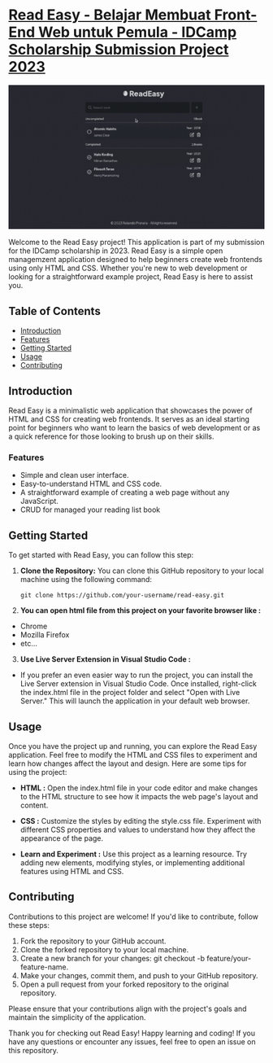 # [Read Easy - Belajar Membuat Front-End Web untuk Pemula - IDCamp Scholarship Submission Project 2023](https://www.dicoding.com/academies/315/corridor)

[![Read Easy Preview](assets/read-easy-preview.gif)](https://read-easy-idcamp.netlify.app/)

Welcome to the Read Easy project! This application is part of my submission for the IDCamp scholarship in 2023. Read Easy is a simple open managemzent application designed to help beginners create web frontends using only HTML and CSS. Whether you're new to web development or looking for a straightforward example project, Read Easy is here to assist you.

## Table of Contents

- [Introduction](#introduction)
- [Features](#features)
- [Getting Started](#getting-started)
- [Usage](#usage)
- [Contributing](#contributing)

## Introduction

Read Easy is a minimalistic web application that showcases the power of HTML and CSS for creating web frontends. It serves as an ideal starting point for beginners who want to learn the basics of web development or as a quick reference for those looking to brush up on their skills.

### Features

- Simple and clean user interface.
- Easy-to-understand HTML and CSS code.
- A straightforward example of creating a web page without any JavaScript.
- CRUD for managed your reading list book

## Getting Started

To get started with Read Easy, you can follow this step:

1. **Clone the Repository:** You can clone this GitHub repository to your local machine using the following command:

   ```shell
   git clone https://github.com/your-username/read-easy.git
   ```

2. **You can open html file from this project on your favorite browser like :**

- Chrome
- Mozilla Firefox
- etc...

3. **Use Live Server Extension in Visual Studio Code :**

- If you prefer an even easier way to run the project, you can install the Live Server extension in Visual Studio Code. Once installed, right-click the index.html file in the project folder and select "Open with Live Server." This will launch the application in your default web browser.

## Usage

Once you have the project up and running, you can explore the Read Easy application. Feel free to modify the HTML and CSS files to experiment and learn how changes affect the layout and design. Here are some tips for using the project:

- **HTML :** Open the index.html file in your code editor and make changes to the HTML structure to see how it impacts the web page's layout and content.

- **CSS :** Customize the styles by editing the style.css file. Experiment with different CSS properties and values to understand how they affect the appearance of the page.

- **Learn and Experiment :** Use this project as a learning resource. Try adding new elements, modifying styles, or implementing additional features using HTML and CSS.

## Contributing

Contributions to this project are welcome! If you'd like to contribute, follow these steps:

1. Fork the repository to your GitHub account.
2. Clone the forked repository to your local machine.
3. Create a new branch for your changes: git checkout -b feature/your-feature-name.
4. Make your changes, commit them, and push to your GitHub repository.
5. Open a pull request from your forked repository to the original repository.

Please ensure that your contributions align with the project's goals and maintain the simplicity of the application.

Thank you for checking out Read Easy! Happy learning and coding! If you have any questions or encounter any issues, feel free to open an issue on this repository.
